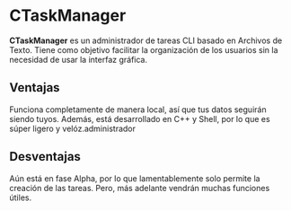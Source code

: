 # CTaskManager
**CTaskManager** es un administrador de tareas CLI basado en Archivos de Texto. Tiene como objetivo facilitar la organización de los usuarios sin la necesidad de usar la interfaz gráfica.

## Ventajas
Funciona completamente de manera local, así que tus datos seguirán siendo tuyos. Además, está desarrollado en C++ y Shell, por lo que es súper ligero y velóz.administrador

## Desventajas
Aún está en fase Alpha, por lo que lamentablemente solo permite la creación de las tareas. Pero, más adelante vendrán muchas funciones útiles. 